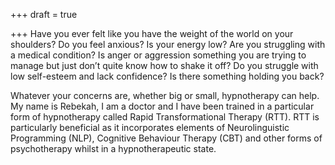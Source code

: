 +++
draft = true

+++
Have you ever felt like you have the weight of the world on your shoulders? Do you feel anxious? Is your energy low? Are you struggling with a medical condition? Is anger or aggression something you are trying to manage but just don’t quite know how to shake it off? Do you struggle with low self-esteem and lack confidence? Is there something holding you back? 

Whatever your concerns are, whether big or small, hypnotherapy can help. My name is Rebekah, I am a doctor and I have been trained in a particular form of hypnotherapy called Rapid Transformational Therapy (RTT). RTT is particularly beneficial as it incorporates elements of Neurolinguistic Programming (NLP), Cognitive Behaviour Therapy (CBT) and other forms of psychotherapy whilst in a hypnotherapeutic state.